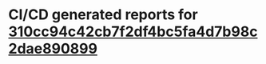 # CI/CD generated reports for [310cc94c42cb7f2df4bc5fa4d7b98c2dae890899](https://github.com/hydephp/develop/commit/310cc94c42cb7f2df4bc5fa4d7b98c2dae890899)
